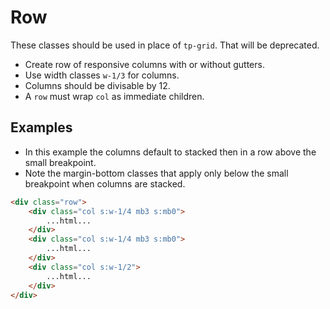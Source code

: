 # Row

These classes should be used in place of `tp-grid`. That will be deprecated.

- Create row of responsive columns with or without gutters.
- Use width classes `w-1/3` for columns.
- Columns should be divisable by 12.
- A `row` must wrap `col` as immediate children.

## Examples

<div class="pa3 ba b-gray-300 mb4">
    <div class="row">
        <div class="col s:w-1/4 mb3 s:mb0">
            <div class="bg-blue h3"></div>
        </div>
        <div class="col s:w-1/4 mb3 s:mb0">
            <div class="bg-blue h3"></div>
        </div>
        <div class="col s:w-1/2">
            <div class="bg-blue h3"></div>
        </div>
    </div>
</div>

- In this example the columns default to stacked then in a row above the small breakpoint.
- Note the margin-bottom classes that apply only below the small breakpoint when columns are stacked.

```html
<div class="row">
    <div class="col s:w-1/4 mb3 s:mb0">
        ...html...
    </div>
    <div class="col s:w-1/4 mb3 s:mb0">
        ...html...
    </div>
    <div class="col s:w-1/2">
        ...html...
    </div>
</div>
```